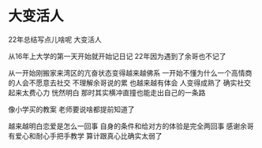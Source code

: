 # 大变活人

22年总结写点儿啥呢 大变活人

从16年上大学的第一天开始就开始记日记 22年因为遇到了余哥也不记了

从一开始刚搬家来湾区的亢奋状态变得越来越佛系 一开始不懂为什么一个高情商的人会不愿意去社交 不理解余哥说的累 也越来越有体会 人变得成熟了 确实社交起来太费心力 恍然明白 那时其实横冲直撞也能走出自己的一条路 

像小学买的教案 老师要说啥都提前知道了

越来越明白恋爱是怎么一回事 自身的条件和给对方的体验是完全两回事 感谢余哥有爱心和耐心手把手教学 算计跟真心比确实太弱了  
